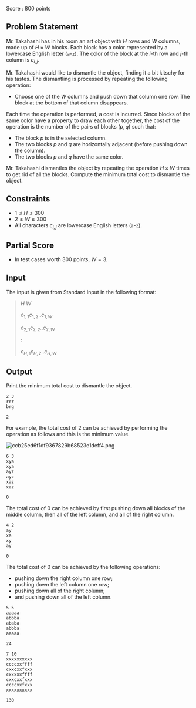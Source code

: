 Score : $800$ points

## Problem Statement

Mr. Takahashi has in his room an art object with $H$ rows and $W$ columns, made up of $H \times W$ blocks.
Each block has a color represented by a lowercase English letter (`a`-`z`).
The color of the block at the $i$-th row and $j$-th column is $c_{i,j}$.  

Mr. Takahashi would like to dismantle the object, finding it a bit kitschy for his tastes.
The dismantling is processed by repeating the following operation:  

- Choose one of the $W$ columns and push down that column one row.
The block at the bottom of that column disappears.

Each time the operation is performed, a cost is incurred.
Since blocks of the same color have a property to draw each other together, the cost of the operation is the number of the pairs of blocks $(p, q)$ such that:

- The block $p$ is in the selected column.
- The two blocks $p$ and $q$ are horizontally adjacent (before pushing down the column).
- The two blocks $p$ and $q$ have the same color.

Mr. Takahashi dismantles the object by repeating the operation $H \times W$ times to get rid of all the blocks.
Compute the minimum total cost to dismantle the object.

## Constraints

- $1 \leq H \leq 300$
- $2 \leq W \leq 300$
- All characters $c_{i,j}$ are lowercase English letters (`a`-`z`).

## Partial Score

- In test cases worth $300$ points, $W = 3$.

## Input

The input is given from Standard Input in the following format:

> $H$ $W$
> 
> $c_{1,1}c_{1,2}$..$c_{1,W}$
> 
> $c_{2,1}c_{2,2}$..$c_{2,W}$
> 
> $:$
> 
> $c_{H,1}c_{H,2}$..$c_{H,W}$

## Output

Print the minimum total cost to dismantle the object.

```input1
2 3
rrr
brg
```

```output1
2
```

For example, the total cost of $2$ can be achieved by performing the operation as follows and this is the minimum value.

![ccb25ed6f1df9367829b68523e1deff4.png](https://atcoder.jp/img/code-festival-2016-qualc/ccb25ed6f1df9367829b68523e1deff4.png)

```input2
6 3
xya
xya
ayz
ayz
xaz
xaz
```

```output2
0
```

The total cost of $0$ can be achieved by first pushing down all blocks of the middle column, then all of the left column, and all of the right column.

```input3
4 2
ay
xa
xy
ay
```

```output3
0
```

The total cost of $0$ can be achieved by the following operations:

- pushing down the right column one row;
- pushing down the left column one row;
- pushing down all of the right column;
- and pushing down all of the left column.

```input4
5 5
aaaaa
abbba
ababa
abbba
aaaaa
```

```output4
24
```

```input5
7 10
xxxxxxxxxx
ccccxxffff
cxxcxxfxxx
cxxxxxffff
cxxcxxfxxx
ccccxxfxxx
xxxxxxxxxx
```

```output5
130
```